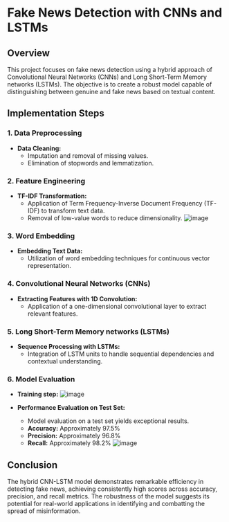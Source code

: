 # Fake News Detection with CNNs and LSTMs

## Overview

This project focuses on fake news detection using a hybrid approach of Convolutional Neural Networks (CNNs) and Long Short-Term Memory networks (LSTMs). The objective is to create a robust model capable of distinguishing between genuine and fake news based on textual content.

## Implementation Steps

### 1. Data Preprocessing

- **Data Cleaning:**
  - Imputation and removal of missing values.
  - Elimination of stopwords and lemmatization.

### 2. Feature Engineering

- **TF-IDF Transformation:**
  - Application of Term Frequency-Inverse Document Frequency (TF-IDF) to transform text data.
  - Removal of low-value words to reduce dimensionality.
![image](https://github.com/DuyAccel/fakenews-detection-with-hybrid-CNN-LSTM/assets/84909478/6e824253-d6b0-4245-8892-5d58d77d0fbb)

### 3. Word Embedding

- **Embedding Text Data:**
  - Utilization of word embedding techniques for continuous vector representation.

### 4. Convolutional Neural Networks (CNNs)

- **Extracting Features with 1D Convolution:**
  - Application of a one-dimensional convolutional layer to extract relevant features.

### 5. Long Short-Term Memory networks (LSTMs)

- **Sequence Processing with LSTMs:**
  - Integration of LSTM units to handle sequential dependencies and contextual understanding.

### 6. Model Evaluation
- **Training step:**
![image](https://github.com/DuyAccel/fakenews-detection-with-hybrid-CNN-LSTM/assets/84909478/31c82ce5-61c3-4130-b1ea-c68972ba9d79)

- **Performance Evaluation on Test Set:**
  - Model evaluation on a test set yields exceptional results.
  - **Accuracy:** Approximately 97.5%
  - **Precision:** Approximately 96.8%
  - **Recall:** Approximately 98.2%
![image](https://github.com/DuyAccel/fakenews-detection-with-hybrid-CNN-LSTM/assets/84909478/e411bd3e-6c7d-43ce-9af5-8a058b487610)

## Conclusion

The hybrid CNN-LSTM model demonstrates remarkable efficiency in detecting fake news, achieving consistently high scores across accuracy, precision, and recall metrics. The robustness of the model suggests its potential for real-world applications in identifying and combatting the spread of misinformation.

